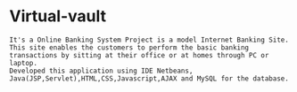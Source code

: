 # Virtual-vault
    It's a Online Banking System Project is a model Internet Banking Site. This site enables the customers to perform the basic banking transactions by sitting at their office or at homes through PC or laptop.
    Developed this application using IDE Netbeans, Java(JSP,Servlet),HTML,CSS,Javascript,AJAX and MySQL for the database.

